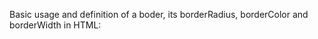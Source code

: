 Basic usage and definition of a boder, its borderRadius, borderColor and borderWidth in HTML:
<snippet id='border-html'/>